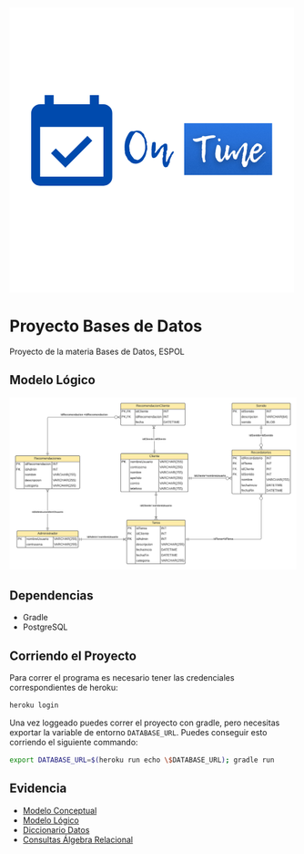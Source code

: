 ![on time logo](./assets/logo.png)

# Proyecto Bases de Datos 

Proyecto de la materia Bases de Datos, ESPOL

## Modelo Lógico

![modelo logico](./assets/modelo_logico.png)

## Dependencias

- Gradle
- PostgreSQL

## Corriendo el Proyecto

Para correr el programa es necesario tener las credenciales correspondientes
de heroku:

```bash
heroku login
```

Una vez loggeado puedes correr el proyecto con gradle, pero necesitas exportar
la variable de entorno `DATABASE_URL`. Puedes conseguir esto corriendo el siguiente
commando:

```bash
export DATABASE_URL=$(heroku run echo \$DATABASE_URL); gradle run
```

## Evidencia

- [Modelo Conceptual](./evidencias/modelo_conceptual)
- [Modelo Lógico](./evidencias/modelo_logico)
- [Diccionario Datos](./evidencias/diccionario_datos)
- [Consultas Álgebra Relacional](./evidencias/consultas_algebra)
